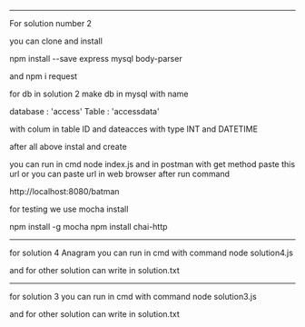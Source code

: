 

_____________________________________________________________________________________________________
For solution number 2

you can clone and install 

npm install --save express mysql body-parser

and npm i request 

for db in solution 2 make db in mysql with name

database            : 'access'
Table               : 'accessdata'


with colum in table ID and dateacces with type INT and DATETIME

after all above instal and create

you can run in cmd node index.js and in postman with get method paste this url or you can paste url in web browser after run command

http://localhost:8080/batman


for testing we use mocha install

npm install -g mocha
npm install chai-http


_________________________________________________________________________________________________

for solution 4 Anagram you can run in cmd with command node solution4.js


and for other solution can write in solution.txt
_________________________________________________________________________________________________

for solution 3 you can run in cmd with command node solution3.js


and for other solution can write in solution.txt
